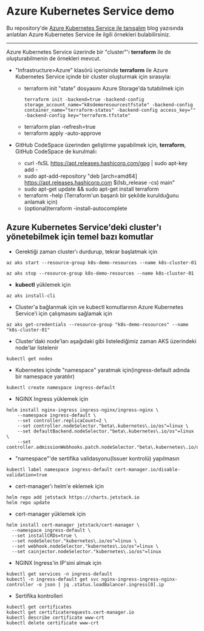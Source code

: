 # Azure Kubernetes Service demo

Bu repository'de [Azure Kubernetes Service ile tanışalım](https://www.minepla.net/2020/08/azure-kubernetes-service-ile-tanisalim/) blog yazısında anlatılan Azure Kubernetes Service ile ilgili örnekleri bulabilirsiniz.

----------------------------------------------


Azure Kubernetes Service üzerinde bir "cluster"'ı __terraform__ ile de oluşturabilmenin de örnekleri mevcut.

- "Infrastructure>Azure" klasörü içerisinde __terraform__ ile Azure Kubernetes Service içinde bir cluster oluşturmak için sırasıyla:
  - terraform init
    "state" dosyasını Azure Storage'da tutabilmek için
       ``` 
       terraform init -backend=true -backend-config storage_account_name="k8sdemoresourcestfstate" -backend-config container_name="terraform-states" -backend-config access_key="" -backend-config key="terraform.tfstate"
       ```
  - terraform plan -refresh=true 
  - terraform apply -auto-approve

- GitHub CodeSpace üzerinden geliştirme yapabilmek için, __terraform__, GitHub CodeSpace de kurulmalı:
  - curl -fsSL https://apt.releases.hashicorp.com/gpg | sudo apt-key add -
  - sudo apt-add-repository "deb [arch=amd64] https://apt.releases.hashicorp.com $(lsb_release -cs) main"
  - sudo apt-get update && sudo apt-get install terraform
  - terraform -help (Terraform'un başarılı bir şekilde kurulduğunu anlamak için)
  - (optional)terraform -install-autocomplete


## Azure Kubernetes Service'deki cluster'ı yönetebilmek için temel bazı komutlar
- Gerektiği zaman cluster'ı durdurup, tekrar başlatmak için
```
az aks start --resource-group k8s-demo-resources --name k8s-cluster-01

az aks stop --resource-group k8s-demo-resources --name k8s-cluster-01
```

- __kubectl__ yüklemek için
```
az aks install-cli
```

- Cluster'a bağlanmak için ve kubectl komutlarının Azure Kubernetes Service'i için çalışmasını sağlamak için
```
az aks get-credentials --resource-group "k8s-demo-resources" --name "k8s-cluster-01"
```

- Cluster'daki node'ları aşağıdaki gibi listelediğimiz zaman AKS üzerindeki node'lar listelenir
```
kubectl get nodes
```

- Kubernetes içinde "namespace" yaratmak için(ingress-default adında bir namespace yaratılır)
```
kubectl create namespace ingress-default
```

- NGINX Ingress yüklemek için
```
helm install nginx-ingress ingress-nginx/ingress-nginx \
    --namespace ingress-default \
    --set controller.replicaCount=2 \
    --set controller.nodeSelector."beta\.kubernetes\.io/os"=linux \
    --set defaultBackend.nodeSelector."beta\.kubernetes\.io/os"=linux \
    --set controller.admissionWebhooks.patch.nodeSelector."beta\.kubernetes\.io/os"=linux
```

- "namespace"'de sertifika validasyonu(Issuer kontrolü) yapılmasın
```
kubectl label namespace ingress-default cert-manager.io/disable-validation=true
```

- cert-manager'ı helm'e eklemek için
```
helm repo add jetstack https://charts.jetstack.io
helm repo update
```

- cert-manager yüklemek için
```
helm install cert-manager jetstack/cert-manager \
  --namespace ingress-default \
  --set installCRDs=true \
  --set nodeSelector."kubernetes\.io/os"=linux \
  --set webhook.nodeSelector."kubernetes\.io/os"=linux \
  --set cainjector.nodeSelector."kubernetes\.io/os"=linux
```

- NGINX Ingress'in IP'sini almak için
```
kubectl get services -n ingress-default
kubectl -n ingress-default get svc nginx-ingress-ingress-nginx-controller -o json | jq .status.loadBalancer.ingress[0].ip
```

- Sertifika kontrolleri
```
kubectl get certificates
kubectl get certificaterequests.cert-manager.io 
kubectl describe certificate www-crt
kubectl delete certificate www-crt
```

